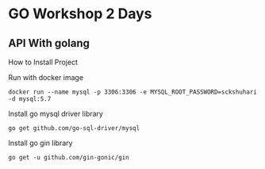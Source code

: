 # GO Workshop 2 Days
## API With golang

How to Install Project

Run with docker image
```
docker run --name mysql -p 3306:3306 -e MYSQL_ROOT_PASSWORD=sckshuhari -d mysql:5.7
```

Install go mysql driver library
```
go get github.com/go-sql-driver/mysql
```

Install go gin library
```
go get -u github.com/gin-gonic/gin
```
